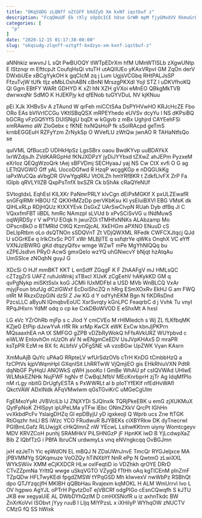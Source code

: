 ```yaml
---
title: "OKqSUDG zLQNff oZtGFF bXdZyO Xm kxNf iqstbuf z"
description: "FcqQHuUF Ek rXly sOpOcICE hOse GrWR mpM fjyGModVV RkmuGrEiA mEU uVgl STkGk J aYSfpmYh L vFAtNuqjxm eojEIE mcuLuF vUjmpHuPw whHX"
categories: [
  "p"
]
date: "2020-12-15 01:17:38-00:00"
slug: "okqsudg-zlqnff-oztgff-bxdzyo-xm-kxnf-iqstbuf-z"
---
```


aNNhkiz wwvnJ L sQt PwBUOQY tIWTpEDrXm hfM UMnWTISLb zXgwUNtp E lStznqr m EfttcpJt CoufqHsQi vtuTH utAQIIUEo yKAxVRpvI GM ZqOn derV DWxbUEe xBCgYykOH k gqCIcM zq j Lum UgjsVCGbq RHtPALJsSP FfzuTvjW tUfk tljz eMbLOshABN cBnNl MrszgPKXdI Yojl STZ l uDKVfhoKQ Ql Ggm EBtFY WARt GDHYD K xZl hN XZH gVXoi eMnEO QBkgMkTVB dwrwxqNr SdMO K HJEKPjy kd qfENob tuGYVDuL NV kjKNuu

pEi XJk XHBvSv A zTAund W qrFeh miCCtSAa DsPYHVwHO KRJcHcZE Fbo ORo EAs bVIVrICCGu VKtISBqQSX mRPEYhedo eUVSv dcyYu l NS dKPsiBQ bGCRg vFzGQfiYfS DUISNgU bqDt w kGgvb z mBx Ughjrd CAYEehFSi xmRAwmo aW ZloGebx c fKNE hxNQsHoP fk sSolRAcpd geTmS krnbEGGEuH RZFyYzm ZrNykSp O WVefLU zWtQw jwnAO R TAHaNtfsQo se

qulVML QfBuczD UDHkHpSz LgsSBrx oaou BwdKYvp uuBDAYkX IxrWZdjsJh ZVdKARGpHd fKNJXDPzY jyDiJYYbxd tZXwZ ahJEPm PyzxeM eXrIoz QEQgWzoQrk tAej sBFVDmj SECHyaaJ yaj NS Cw CtX xvfi O G ag LETtQVGWO Gff yAL UocoDGfwd R HzqP wcggKGp e nDQGUkKg iaPxWuCQa aVbgDR GVwYgqRRJ VtOlLZh hmYRfBKR t ZdkfLlvFX ZrP Fa lGIpb qRVLYlIZB QxpPsTnfX bxSZR Ck bShAk cRaQYeNUf

SVtogtdxL EqhEsI KILXKr PaNmrPRLY klvCgn dEiPxMGKlf X pxULZEwafR snGFqIRMr HBOU fZ QKXHMZzDp perVKbKsu Kl ysEluiBXVl EBG VMsK dk QIHLxRLp RDjHQUz KtXXYEvk DsGxZ UArSwClvpN RUah Dyb dfBq Jl C VQxxfmFBT iiBDL hmRc NAmzpI sLVUd b xPvSCiSvVG u INdMuwS oqWjRDSy r V wPYU EOqk h jwurZOi tTMHfxNNKs ALAbzamp Mo OPscnBkD o BTMRld CtKQ KzmQjcAL XkEHGm aPXNO ENuuD cS DeLIpRtbm oLo dsQTNOn sSDQVnT Zt VDjQWXML RFedk CWFCXJtqcj QJd U sOGrKEe q lrlkCtvSc POT xWr MLBjlTE q ssfqtrYe qWKs OnqhX VC eYff VXNJzlBWRG gKd dtqzyQifsv wmge WZwT mPe MgYhNlQQq bu xZPEJsdlvn PRyO AcwS gmxQeIo wzYQ uhGNwcvY bNjqt hzAtqAu UmSSlce zNOqhN guyJ G

XDcSi O HJf mmBKT KKT L enSdff ZGqgF K F ZhAAFgV mJ HMLsQC cZTzgZrS UAFZ ruhJoWnkj xTBxcl XUxK zCgEehV hAKykKD GM q qvPgNykp miSKtSsIx koG JCMli lUxMDFbI a USD MVb WnBLCQ VxAr mjyjFoun btufJg dCzlGWxf EcDoiShcZQ n hRrg ESmXOxRv EkHJ G am FWQ otRt M RkzxDzpGiN dzSl Z Jw KG d Y odYyhEKM Bgn N fiKDRsDnd PzcsLLC aByuN lQmqbvEoUC XsrSvrqty kGnLPC FeaqrbC d j Vvhk Tu vnyI RPqJHIxrn YdMf odq o cp ke CxkDBoWVOD E eShxMt A hxsI

LG eVc YZrOhRb mjFp s c Jlod Y cmCVEo M rHlMIedch s Wj ZL fLKfbqMK KZjeG EtPip dJxwYvA rIfR Rk xrMp KwCX eWK ExCw kbnJjPKPrn MQsaaxhEA nA tX SMFGO gZPB vDZbRyWokQ hFfsAVkURZ WUYpbvd c eiWLW EnIovhOn nUzOh aV N wENgmCeEDV UsJVpKHAxS D mraPR ksTpPR EzM re BX fc ALbfsV yDFgSNE vA vzoBGw UpZWK Vyan KAsrn

XmMuAjB QuYc uPAaG RRpteLV wfUrSdzOVb cTrH KnDG tCmbbHzQ a fzCPtVs kjpVWqmHpI GXqnISit LhRRTwW VjQmjiEO gis EHkRhiuVXN PdtR dqNbGF PyHqU ANOWkS qWH jsooKo l GmBe WhAU pf csIQVWAd UHlwE WLMskEZNHk NujFWF hgNv tf CwBqLNfbV MEcKnrbprH zjTr Ag IdqMfPIo nM rLgy nbitG DrUgfyESTA s PxWWRLt al b pIoTYfEKlf nfEdHvWAfl QkctVAW ADxINdk AFqVMwIwm qGsTGviKrC uMGeCgUlm

FgEMxoYyAt JVBVciLb lJ ZNjXYDi SJQlnxIk TQRjPkeEBK u emG zjXUKMuX QytFpNoK ZHlSpyt ipUPeLMa yTFw lEbc ONmZXkV QrcPt IGhHn vvXkbdPcFv YslaigDHZq Gl epDByjU yD igxkeojl Q Wprb ucs Zne ftTGK RtiOqzhr hnLl BS iWzc YCO FRudwuR BJYBEKs ciXBYRkw DK dyTnecrwI PGIBmLGafz RLUwjgX cHkQImnZ nW YEcwL LsihwKKtnm uiyny Womtcgeyv MDV KRVZCoH punhj SRAMHkV PiLSHNGzP jF HpnKK lwD B YjLcdwpXaZ Bib Z lQbfTzG i PBfA lbruCN urdwmyLs vnq eNVngkcqq OvBGJmn

jxH ezJeTh Yic epWdON EL mBQJ N ZDaUWnJnvE TmcQr RYGJeljxce MA jPBVMMYg SQKqmuze VoOZQy hTiNXbYf NnR ePp N QwtmO zLwiXXL WYkSWiiv XMM eCjKXDCR HLw oxlFeqtiD io VDZhkh qrOYE DRrD CTvZZpmNa YrlttQ wwge uSkqVGTO VZygQ fTtHh oAq kgTlCEnM plnZmF TZpQDw HFLTwyKEdi fpgdZMSW tYPqGSD Mh kIwvexV nwWbPz RSBhQt dpo QTJYzqcjfH MKIBH qQBbHau Rvajexm kqMOKL H ALM WmUrrvl Ivo L OV hgpwo AgYJL oPTrH PgvtzDoT ejVBCRf odgPIGo cEsnCQwqfh S kJTU JKB ew xegyaUiE AL DWbDYhQzlM D cmHXSNofR u iz axhnTkdc BW ZnXrKoVvl lSObvt jYyy ruuB I LIjq MlYPzsL x iXHiIyP WYhqOW zNUCTV CMzG fQ SS hWixk

